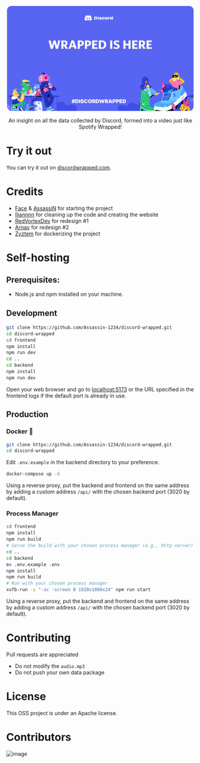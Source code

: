 <p align="center">
  <a href="https://discordwrapped.com"><img src="./backend/src/generator/assets/opening.png" alt="Discord Wrapped" width="500" style="border-radius: 12px" /></a>
</p>

<p align="center">
  An insight on all the data collected by Discord, formed into a video just like Spotify Wrapped!
</p>

# Try it out
You can try it out on [discordwrapped.com](https://discordwrapped.com).

# Credits
- [Face](https://github.com/face-hh) & [AssassiN](https://github.com/Assassin-1234) for starting the project
- [Iliannnn](https://github.com/Iliannnn) for cleaning up the code and creating the website
- [RedVortexDev](https://github.com/RedVortexDev) for redesign #1
- [Arnav](https://github.com/arnav-kr) for redesign #2
- [Zyztem](https://github.com/Zyztem) for dockerizing the project

# Self-hosting

## Prerequisites:
- Node.js and npm installed on your machine.

## Development

```bash
git clone https://github.com/Assassin-1234/discord-wrapped.git
cd discord-wrapped
cd frontend
npm install
npm run dev
cd ..
cd backend
npm install
npm run dev
```

Open your web browser and go to [localhost:5173](http://) or the URL specified in the frontend logs if the default port is already in use.

## Production

### Docker 🐳
```bash
git clone https://github.com/Assassin-1234/discord-wrapped.git
cd discord-wrapped
```

Edit `.env.example` in the backend directory to your preference.

```bash
docker-compose up -d
```

Using a reverse proxy, put the backend and frontend on the same address by adding a custom address `/api/` with the chosen backend port (3020 by default).

### Process Manager
```bash
cd frontend
npm install
npm run build
# Serve the build with your chosen process manager (e.g., http-server)
cd ..
cd backend
mv .env.example .env
npm install
npm run build
# Run with your chosen process manager
xvfb-run -s "-ac -screen 0 1920x1080x24" npm run start
```

Using a reverse proxy, put the backend and frontend on the same address by adding a custom address `/api/` with the chosen backend port (3020 by default).

# Contributing
Pull requests are appreciated
- Do not modify the `audio.mp3`
- Do not push your own data package

# License
This OSS project is under an Apache license.

# Contributors

![image](https://contrib.rocks/image?repo=Assassin-1234/discord-wrapped)
